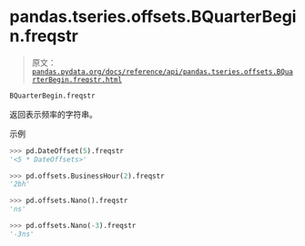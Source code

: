 # pandas.tseries.offsets.BQuarterBegin.freqstr

> 原文：[`pandas.pydata.org/docs/reference/api/pandas.tseries.offsets.BQuarterBegin.freqstr.html`](https://pandas.pydata.org/docs/reference/api/pandas.tseries.offsets.BQuarterBegin.freqstr.html)

```py
BQuarterBegin.freqstr
```

返回表示频率的字符串。

示例

```py
>>> pd.DateOffset(5).freqstr
'<5 * DateOffsets>' 
```

```py
>>> pd.offsets.BusinessHour(2).freqstr
'2bh' 
```

```py
>>> pd.offsets.Nano().freqstr
'ns' 
```

```py
>>> pd.offsets.Nano(-3).freqstr
'-3ns' 
```
